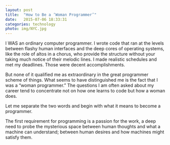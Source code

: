 ```yaml
---
layout: post
title:  "How to Be a ‘Woman Programmer’"
date:   2015-07-06 18:33:31
categories: technology
photo: img/NYC.jpg
---
```

<p>
  I WAS an ordinary computer programmer. I wrote code that ran at the levels between flashy human interfaces and the deep cores of operating systems, like the role of altos in a chorus, who provide the structure without your taking much notice of their melodic lines. I made realistic schedules and met my deadlines. Those were decent accomplishments.
</p>
<p>
  But none of it qualified me as extraordinary in the great programmer scheme of things. What seems to have distinguished me is the fact that I was a “woman programmer.” The questions I am often asked about my career tend to concentrate not on how one learns to code but how a woman does.
</p>

<quote>
  Let me separate the two words and begin with what it means to become a programmer.
</quote>

<p>
  The first requirement for programming is a passion for the work, a deep need to probe the mysterious space between human thoughts and what a machine can understand; between human desires and how machines might satisfy them.
</p>

[jekyll]:      http://jekyllrb.com
[jekyll-gh]:   https://github.com/jekyll/jekyll
[jekyll-help]: https://github.com/jekyll/jekyll-help
